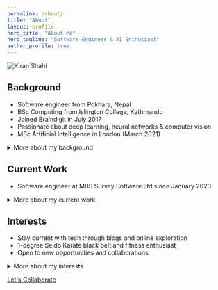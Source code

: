 ```yaml
---
permalink: /about/
title: "About"
layout: profile
hero_title: "About Me"
hero_tagline: "Software Engineer & AI Enthusiast"
author_profile: true
---
```


<img src="{{ '/assets/images/bio-photo.jpg' | relative_url }}" alt="Kiran Shahi" class="bio-photo" />

<div class="about-grid">
<section id="background" class="bio-section">
<h2>Background</h2>
<ul>
<li>Software engineer from Pokhara, Nepal</li>
<li>BSc Computing from Islington College, Kathmandu</li>
<li>Joined Braindigit in July 2017</li>
<li>Passionate about deep learning, neural networks & computer vision</li>
<li>MSc Artificial Intelligence in London (March 2021)</li>
</ul>
<details>
<summary>More about my background</summary>
<p>👋 Hello, I'm Kiran Shahi, a software engineer from Pokhara, Nepal.</p>
<p>💻 My journey in the world of technology began after completing my Bachelor's degree in Computing from Islington College in Kathmandu. In July 2017, I joined Braindigit as a software engineer, where I honed my skills and gained practical experience. It was during this time that my passion for software engineering and artificial intelligence, particularly deep learning, neural networks, and computer vision, flourished.</p>
<p>🎓 In March 2021, I decided to take my knowledge to the next level and pursued a Master of Science in Artificial Intelligence in London, United Kingdom. This educational endeavor allowed me to dive deeper into the field, expanding my expertise and fueling my enthusiasm for technology.</p>
</details>
</section>

<section id="current-work" class="bio-section">
<h2>Current Work</h2>
<ul>
<li>Software engineer at MBS Survey Software Ltd since January 2023</li>
</ul>
<details>
<summary>More about my current work</summary>
<p>💼 In January 2023, I embarked on a new chapter in my career as a software engineer at MBS Survey Software Ltd. Here, I have the opportunity to apply my knowledge and skills to real-world challenges, contributing to the development of innovative solutions.</p>
</details>
</section>

<section id="interests" class="bio-section">
<h2>Interests</h2>
<ul>
<li>Stay current with tech through blogs and online exploration</li>
<li>1-degree Seido Karate black belt and fitness enthusiast</li>
<li>Open to new opportunities and collaborations</li>
</ul>
<details>
<summary>More about my interests</summary>
<p>⏳ During my leisure time, I make it a priority to stay up to date with the latest tech advancements by exploring the internet and reading tech blogs. Additionally, I maintain an active and balanced lifestyle. As a 1-degree Seido Karate black belt and a fitness enthusiast, I embrace the physical aspect of personal growth alongside my love for technology.</p>
<p>🌟 I am passionate about leveraging my skills and knowledge to make a positive impact in the software engineering field. I am open to new opportunities and collaborations, so feel free to connect with me!</p>
</details>
</section>
</div>

<a href="/contact/" class="btn btn--primary btn--large cta">Let's Collaborate</a>
